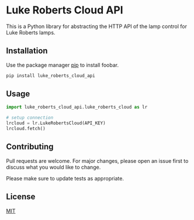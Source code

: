 # Luke Roberts Cloud API

This is a Python library for abstracting the HTTP API of the lamp control for Luke Roberts lamps.

## Installation

Use the package manager [pip](https://pip.pypa.io/en/stable/) to install foobar.

```bash
pip install luke_roberts_cloud_api
```

## Usage

```python
import luke_roberts_cloud_api.luke_roberts_cloud as lr

# setup connection
lrcloud = lr.LukeRobertsCloud(API_KEY)
lrcloud.fetch()
```

## Contributing

Pull requests are welcome. For major changes, please open an issue first
to discuss what you would like to change.

Please make sure to update tests as appropriate.

## License

[MIT](https://choosealicense.com/licenses/mit/)
